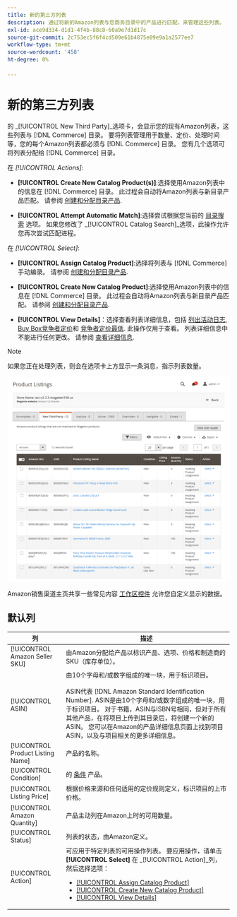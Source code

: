 ```yaml
---
title: 新的第三方列表
description: 通过将新的Amazon列表与您商务目录中的产品进行匹配，来管理这些列表。
exl-id: ace9d334-d1d1-4f4b-88c8-60a9e7d1d17c
source-git-commit: 2c753ec5f6f4cd509e61b4875e09e9a1a2577ee7
workflow-type: tm+mt
source-wordcount: '458'
ht-degree: 0%

---
```


# 新的第三方列表

的 _[!UICONTROL New Third Party]_选项卡，会显示您的现有Amazon列表，这些列表与 [!DNL Commerce] 目录。 要将列表管理用于数量、定价、处理时间等，您的每个Amazon列表都必须与 [!DNL Commerce] 目录。 您有几个选项可将列表分配给 [!DNL Commerce] 目录。

在 _[!UICONTROL Actions]_:

- **[!UICONTROL Create New Catalog Product(s)]**:选择使用Amazon列表中的信息在 [!DNL Commerce] 目录。 此过程会自动将Amazon列表与新目录产品匹配。 请参阅 [创建和分配目录产品](./creating-assigning-catalog-products.md).

- **[!UICONTROL Attempt Automatic Match]**:选择尝试根据您当前的 [目录搜索](./catalog-search.md) 选项。 如果您修改了 _[!UICONTROL Catalog Search]_选项，此操作允许您再次尝试匹配进程。

在 _[!UICONTROL Select]_:

- **[!UICONTROL Assign Catalog Product]**:选择将列表与 [!DNL Commerce] 手动编录。 请参阅 [创建和分配目录产品](./creating-assigning-catalog-products.md).

- **[!UICONTROL Create New Catalog Product]**:选择使用Amazon列表中的信息在 [!DNL Commerce] 目录。 此过程会自动将Amazon列表与新目录产品匹配。 请参阅 [创建和分配目录产品](./creating-assigning-catalog-products.md).

- **[!UICONTROL View Details]**：选择查看列表详细信息，包括 [列出活动日志](./product-listing-details.md#listing-activity-log), [Buy Box竞争者定价](./product-listing-details.md#buy-box-competitor-pricing)和 [竞争者定价最低](./product-listing-details.md#lowest-competitor-pricing). 此操作仅用于查看。 列表详细信息中不能进行任何更改。 请参阅 [查看详细信息](./product-listing-details.md).

>[!NOTE]
>
>如果您正在处理列表，则会在选项卡上方显示一条消息，指示列表数量。

![新的第三方列表](assets/amazon-listings-new-third-party.png)

Amazon销售渠道主页共享一些常见内容 [工作区控件](./workspace-controls.md) 允许您自定义显示的数据。

## 默认列

| 列 | 描述 |
|---|---|
| [!UICONTROL Amazon Seller SKU] | 由Amazon分配给产品以标识产品、选项、价格和制造商的SKU（库存单位）。 |
| [!UICONTROL ASIN] | 由10个字母和/或数字组成的唯一块，用于标识项目。<br><br>ASIN代表 [!DNL Amazon Standard Identification Number]. ASIN是由10个字母和/或数字组成的唯一块，用于标识项目。 对于书籍，ASIN与ISBN号相同，但对于所有其他产品，在将项目上传到其目录后，将创建一个新的ASIN。 您可以在Amazon的产品详细信息页面上找到项目ASIN，以及与项目相关的更多详细信息。 |
| [!UICONTROL Product Listing Name] | 产品的名称。 |
| [!UICONTROL Condition] | 的 [条件](./product-listing-condition.md) 产品。 |
| [!UICONTROL Listing Price] | 根据价格来源和任何适用的定价规则定义，标识项目的上市价格。 |
| [!UICONTROL Amazon Quantity] | 产品主动列在Amazon上时的可用数量。 |
| [!UICONTROL Status] | 列表的状态，由Amazon定义。 |
| [!UICONTROL Action] | 可应用于特定列表的可用操作列表。 要应用操作，请单击 **[!UICONTROL Select]** 在 _[!UICONTROL Action]_列，然后选择选项：<ul><li>[[!UICONTROL Assign Catalog Product]](./creating-assigning-catalog-products.md)</li><li>[[!UICONTROL Create New Catalog Product]](./creating-assigning-catalog-products.md)</li><li>[[!UICONTROL View Details]](./product-listing-details.md)</li></ul> |
